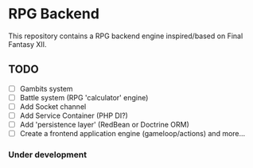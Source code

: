 # RPG Backend

This repository contains a RPG backend engine inspired/based on Final Fantasy XII. 

## TODO
- [ ] Gambits system
- [ ] Battle system (RPG 'calculator' engine)
- [ ] Add Socket channel
- [ ] Add Service Container (PHP DI?)
- [ ] Add 'persistence layer' (RedBean or Doctrine ORM)
- [ ] Create a frontend application engine (gameloop/actions)
and more...

### Under development